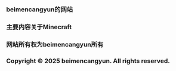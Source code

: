 
### beimencangyun的网站
### 主要内容关于Minecraft
### 网站所有权为beimencangyun所有
### Copyright © 2025 beimencangyun. All rights reserved.
